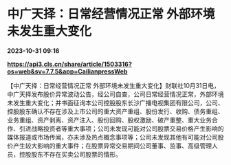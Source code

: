 # 中广天择：日常经营情况正常 外部环境未发生重大变化

**2023-10-31 09:16**

**https://api3.cls.cn/share/article/1503316?os=web&sv=7.7.5&app=CailianpressWeb**

【中广天择：日常经营情况正常 外部环境未发生重大变化】财联社10月31日电，中广天择发布股价异常波动公告，经公司自查，公司日常经营情况正常，外部环境未发生重大变化；并书面征询本公司控股股东长沙广播电视集团有限公司，公司、控股股东确认不存在涉及上市公司的重大资产重组、股份发行、收购、债务重组、业务重组、资产剥离、资产注入、股份回购、股权激励、破产重整、重大业务合作、引进战略投资者等重大事项；公司未发现可能对公司股票交易价格产生影响的媒体报道或市场传闻，亦未涉及热点概念事项等；公司未发现其他有可能对公司股价产生较大影响的重大事件；在股票异常交易期间公司董事、监事、高级管理人员，控股股东不存在买卖公司股票的情形。